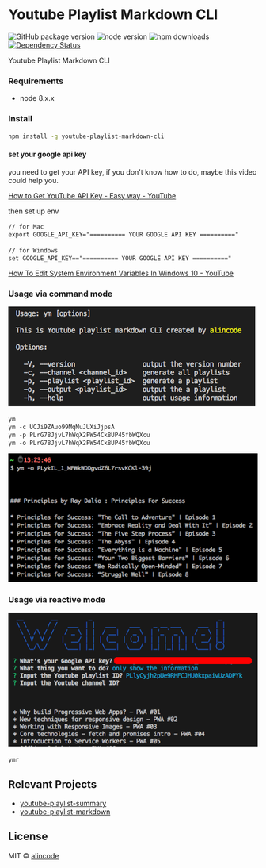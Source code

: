 # Youtube Playlist Markdown CLI

![GitHub package version](https://img.shields.io/github/package-json/v/alincode/youtube-playlist-markdown-cli.svg)
![node version](https://img.shields.io/node/v/youtube-playlist-markdown-cli.svg)
![npm downloads](https://img.shields.io/npm/dt/youtube-playlist-markdown-cli.svg)
[![Dependency Status](https://img.shields.io/david/alincode/youtube-playlist-markdown-cli.svg?style=flat)](https://david-dm.org/alincode/youtube-playlist-markdown-cli)


Youtube Playlist Markdown CLI

### Requirements

* node 8.x.x

### Install


```sh
npm install -g youtube-playlist-markdown-cli
```

#### set your google api key

you need to get your API key, if you don't know how to do, maybe this video could help you.

[How to Get YouTube API Key - Easy way - YouTube](https://www.youtube.com/watch?v=_U_VS12uu-o)

then set up env

```
// for Mac
export GOOGLE_API_KEY="========== YOUR GOOGLE API KEY =========="

// for Windows
set GOOGLE_API_KEY=="========== YOUR GOOGLE API KEY =========="
```

[How To Edit System Environment Variables In Windows 10 - YouTube](https://www.youtube.com/watch?v=C-U9SGaNbwY)

### Usage via command mode

![](assets/cli.png)

```
ym
ym -c UCJi9ZAuo99MqMuJUXiJjpsA
ym -p PLrG78JjvL7hWqX2FW54Ck8UP45fbWQXcu
ym -o PLrG78JjvL7hWqX2FW54Ck8UP45fbWQXcu
```

![](assets/example.png)

### Usage via reactive mode

![](assets/reactive.png)

``
ymr
``

## Relevant Projects

* [youtube-playlist-summary](https://github.com/alincode/youtube-playlist-summary)
* [youtube-playlist-markdown](https://github.com/alincode/youtube-playlist-markdown)

## License

MIT © [alincode](https://github.com/alincode/youtube-playlist-markdown-cli)
